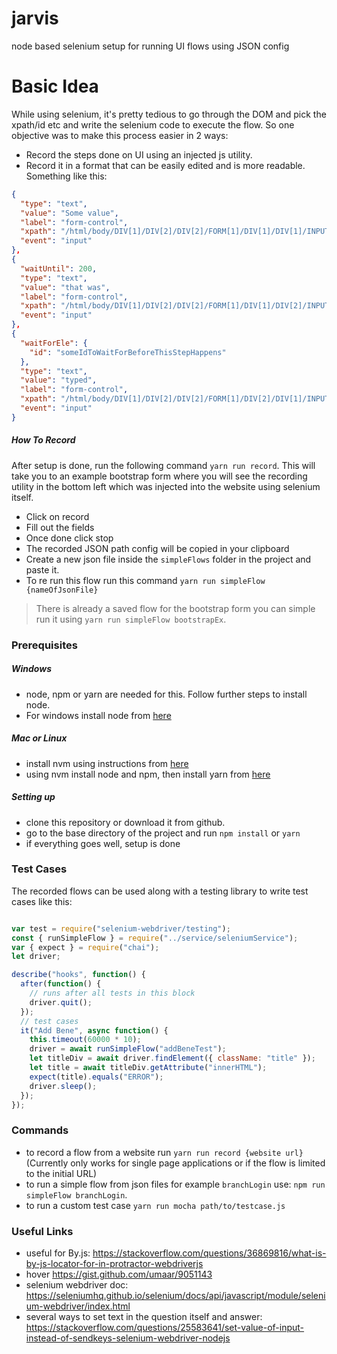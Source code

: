 # jarvis

node based selenium setup for running UI flows using JSON config

# Basic Idea

While using selenium, it's pretty tedious to go through the DOM and pick the xpath/id etc and write the selenium code to execute the flow. So one objective was to make this process easier in 2 ways:

- Record the steps done on UI using an injected js utility.
- Record it in a format that can be easily edited and is more readable. Something like this:

```json
{
  "type": "text",
  "value": "Some value",
  "label": "form-control",
  "xpath": "/html/body/DIV[1]/DIV[2]/DIV[2]/FORM[1]/DIV[1]/DIV[1]/INPUT[1]",
  "event": "input"
},
{
  "waitUntil": 200,  
  "type": "text",
  "value": "that was",
  "label": "form-control",
  "xpath": "/html/body/DIV[1]/DIV[2]/DIV[2]/FORM[1]/DIV[1]/DIV[2]/INPUT[1]",
  "event": "input"
},
{
  "waitForEle": {
    "id": "someIdToWaitForBeforeThisStepHappens"  
  },
  "type": "text",
  "value": "typed",
  "label": "form-control",
  "xpath": "/html/body/DIV[1]/DIV[2]/DIV[2]/FORM[1]/DIV[2]/DIV[1]/INPUT[1]",
  "event": "input"
}
```

##### How To Record

After setup is done, run the following command `yarn run record`. This will take you to an example bootstrap form where you will see the recording utility in the bottom left which was injected into the website using selenium itself.

- Click on record
- Fill out the fields
- Once done click stop
- The recorded JSON path config will be copied in your clipboard
- Create a new json file inside the `simpleFlows` folder in the project and paste it.
- To re run this flow run this command `yarn run simpleFlow {nameOfJsonFile}`

> There is already a saved flow for the bootstrap form you can simple run it using `yarn run simpleFlow bootstrapEx`.


### Prerequisites

##### Windows

- node, npm or yarn are needed for this. Follow further steps to install node.
- For windows install node from [here](https://nodejs.org/en/download/)

##### Mac or Linux

- install nvm using instructions from [here](https://github.com/nvm-sh/nvm)
- using nvm install node and npm, then install yarn from [here](https://yarnpkg.com/lang/en/docs/install/#mac-stable)

##### Setting up

- clone this repository or download it from github.
- go to the base directory of the project and run `npm install` or `yarn`
- if everything goes well, setup is done

### Test Cases

The recorded flows can be used along with a testing library to write test cases like this:

```javascript

var test = require("selenium-webdriver/testing");
const { runSimpleFlow } = require("../service/seleniumService");
var { expect } = require("chai");
let driver;

describe("hooks", function() {
  after(function() {
    // runs after all tests in this block
    driver.quit();
  });
  // test cases
  it("Add Bene", async function() {
    this.timeout(60000 * 10);
    driver = await runSimpleFlow("addBeneTest");
    let titleDiv = await driver.findElement({ className: "title" });
    let title = await titleDiv.getAttribute("innerHTML");
    expect(title).equals("ERROR");
    driver.sleep();
  });
});


```

### Commands

- to record a flow from a website run `yarn run record {website url}` (Currently only works for single page applications or if the flow is limited to the initial URL)
- to run a simple flow from json files for example `branchLogin` use: `npm run simpleFlow branchLogin`. 
- to run a custom test case `yarn run mocha path/to/testcase.js`


### Useful Links

- useful for By.js: https://stackoverflow.com/questions/36869816/what-is-by-js-locator-for-in-protractor-webdriverjs
- hover https://gist.github.com/umaar/9051143
- selenium webdriver doc: https://seleniumhq.github.io/selenium/docs/api/javascript/module/selenium-webdriver/index.html
- several ways to set text in the question itself and answer: https://stackoverflow.com/questions/25583641/set-value-of-input-instead-of-sendkeys-selenium-webdriver-nodejs

